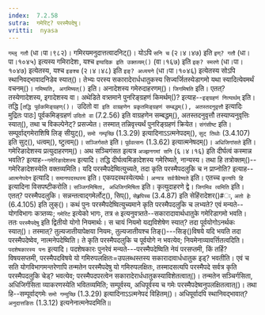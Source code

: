```yaml
---
index:  7.2.58
sutra:  गमेरिट्? परस्मैपदेषु।
vritti:  nyasa
---
```


`गम्लृ गतौ` (धा।पा।९८२)। गमिरयमनुदात्तत्वादनिट्()। योऽपि `सनि च` (२।४।४७) इति `इण्? गतौ` (धा।पा।१०४५) इत्यस्य गमिरादेशः, यश्च `इण्वदिक इति उक्तव्यम्()` (वा।१६७) इति `इक्? स्मरणे` (धा।पा।१०४७) इत्येतस्य, यश्च `इङश्च` (२।४।४८) इति `इङ्? अध्ययने` (धा।पा।१०४६) इत्येतस्य सोऽपि स्थानिवद्भावादनिडेव स्यात्()। तेभ्यः परस्य सकारादेरार्धधातुकस्य सिज्वर्जितस्येडागमो यथा स्यादित्येवमर्थं वचनम्()। `गमिष्यति, अगमिष्यत्()` इति। अनादेशस्य गमेरुदाहरणम्()। `जिगमिषति` इति। एतत्? तस्येणादेशस्य, इगादेशस्य वा।
अथेडिते वत्र्तमाने पुनरिङ्ग्रहणं किमर्थम्()? इत्याह--`इङ्ग्रहणं नित्यार्थम्` इति। तद्धि [`तद्धि पूर्वकमिङ्ग्रहण्()। `उदितो वा` इति वाग्रहणेन प्रकृतमिङ्ग्रहणं सम्बद्धम्(), अतस्तदनुवृत्तौ` इत्यादिः मुद्रितः पाठः] पूर्वकमिङ्ग्रहणं `उदितो वा` (7.2.56) इति वाग्रहणेन सम्बद्धम्(), अतस्तदनुवृत्तौ तस्याप्यनुवृत्तिः स्यात्(), तथा च विकल्पेनेट्? प्रसज्येत। तस्मात् तन्निवृत्त्यर्थं पुनरिङ्ग्रहणं क्रियेत। `संगंसीष्ट` इति। सम्पूर्वाद्गमेराशिषि लिङ् सीयुट्(), `समो गम्पृच्छि` (1.3.29) इत्यादिनाऽ‌ऽत्मनेपदम्(), `सुट् तिथोः` (3.4.107) इति सुट्(), धत्वम्(), ष्टुत्वम्()। `सञ्जिर्गसते` इति। `पूर्ववत्सनः` (1.3.62) इत्यात्मनेषदम्()। `अधिजिगांसते` इति। गमेरिङादेशस्य प्रत्युदाहरणम्()। अथ सञ्चिगंसत इत्यत्र `अज्झनगमां सनि` (६।४।१६) इति दीर्घत्वं कस्मान्न भवति? इत्याह--`गमेरिङादेशस्य` इत्यादि। तद्धि दीर्घत्वमिङादेशस्य गमेरिष्यते, नान्यस्य। तथा हि तत्रोक्तम्()--गमेरिङादेशस्येति वक्तव्यमिति। 
यदि परस्मैपदेष्वित्युच्यते, तदा कृति परस्मैपदलुकि च न प्राप्नोति? इत्याह--`आत्मनेपदेन` इत्यादि। `समानपदस्थस्य` इति। एकपदस्थस्येत्यर्थः। `अन्यत्र सर्वत्रैवेष्यते` इति। एतच्च `कृत्यपि हि` इत्यादिना विसपष्टीकरोति। `सञ्जिगमिषिता, अधिजिगमिषिता` इति। कृत्युदाहरणे द्वे। `जिगमिव त्वमिति` इति। एतत्? परस्मैपदलुकि। सन्नन्तत्वाद्गमेर्लोट्(), सिप्(), `सेह्र्रपिच्च` (3.4.87) इति सेहिंरादेशर()#ः, `अतो हेः` (6.4.105) इति लुक्()। कथं पुनः परस्मैपदेष्वित्युच्यमाने कृति परस्मैपदलुकि च लभ्यते? एवं मन्यते--योगविभागः कत्र्तव्यः; `गमेरिट` इत्येको भागः, तत्र `से` इत्यनुवत्र्तते--सकारादावार्थधातुके गमेरिडागमो भवति। ततः `परस्मैपदेषु` इति द्वितीयो योगो नियमार्थः। स चायं नियमो यद्यविशेषेण स्यात्? तदा पूर्वयोगोऽनर्थकः स्यात्()। तस्मात्? तुल्यजातीयापेक्षया नियमः, तुल्यजातीयश्च तिङ्()---सिङ्()विषये यदि भयति तदा परस्मैपदेष्वेव, नात्मनेपदेष्विति। ते कृति परस्मैपदलुकि च पूर्वयोगे न भवत्येव; नियमेनाव्यावर्त्तितत्वदिति। 
`पदशेषकारस्य पनः` इत्यादि। पदशेषकारः पुनरेवं मन्यते---परस्मैपदेष्विति नेयं परसप्तमी, किं तर्हि? विषयसप्तमी, परस्मैपदविषये यो गमिरुपलक्षितः=उपलब्धस्तस्य सकारादावार्धधातुक इड्? भवतीति। एवं च सति योगविभागमन्तरेणापि तन्मतेन परस्मैपदेषु यो गमिरुपलक्षितः, तस्मादसत्यपि परस्मैपदे सर्वत्र कृति परस्मैपदलुकि चेड्? भवत्येव; परस्मैपदपरत्वेन सकारादेरार्धधातुकस्याविशेतत्वात्()। तन्मतेन सञ्चिर्गसिता, अधिजिर्गसिता व्याकरणस्येति भवितव्यमिति; सम्पूर्वस्य, अधिपूर्वस्य च गमेः परस्मैपदेष्वनुपलक्षितत्वात्()। तथा हि--सम्पूर्वाद्गमेः `समो गम्युच्छि` (1.3.29) इत्यादिनाऽ‌ऽत्मनेपदं विहितम्()। अधिपूर्वादपि स्थानिवद्भावात्? `अनुदात्तङितः` (1.3.12) इत्यनेनात्मनेपदमिति॥
